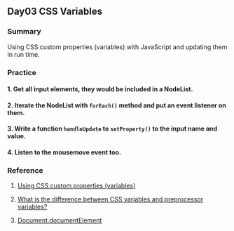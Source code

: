 ## Day03 CSS Variables

### Summary

Using CSS custom properties (variables) with JavaScript and updating them in run time.

### Practice

#### 1. Get all input elements, they would be included in a NodeList.

#### 2. Iterate the NodeList with `forEach()` method and put an event listener on them.

#### 3. Write a function `handleUpdate` to `setProperty()` to the input name and value.

#### 4. Listen to the mousemove event too.

### Reference

1. [Using CSS custom properties (variables)](https://developer.mozilla.org/en-US/docs/Web/CSS/Using_CSS_custom_properties)

2. [What is the difference between CSS variables and preprocessor variables?](https://css-tricks.com/difference-between-types-of-css-variables/)

3. [Document.documentElement](https://developer.mozilla.org/en-US/docs/Web/API/Document/documentElement)
